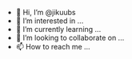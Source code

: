 - 👋 Hi, I’m @jikuubs
- 👀 I’m interested in ...
- 🌱 I’m currently learning ...
- 💞️ I’m looking to collaborate on ...
- 📫 How to reach me ...

<!---
jikuubs/jikuubs is a ✨ special ✨ repository because its `README.md` (this file) appears on your GitHub profile.
You can click the Preview link to take a look at your changes.
--->
